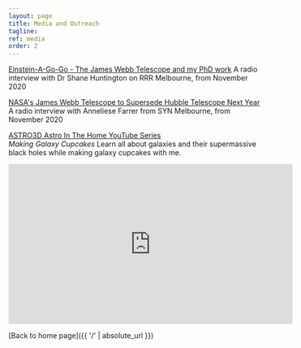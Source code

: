 ```yaml
---
layout: page
title: Media and Outreach
tagline:
ref: media
order: 2
---
```



[Einstein-A-Go-Go - The James Webb Telescope and my PhD work](https://www.rrr.org.au/shared/podcast-episode/4740/2311000) 
A radio interview with Dr Shane Huntington on RRR Melbourne, from November 2020


[NASA's James Webb Telescope to Supersede Hubble Telescope Next Year](http://syn.org.au/nasa-james-webb-telescope-supersede-hubble/)
A radio interview with Anneliese Farrer from SYN Melbourne, from November 2020


[ASTRO3D Astro In The Home YouTube Series](https://astro3d.org.au/education-and-outreach/astro-in-the-home/)  
*Making Galaxy Cupcakes*
Learn all about galaxies and their supermassive black holes while making galaxy cupcakes with me.
<iframe width="560" height="315" src="https://www.youtube.com/embed/uwCbAT2DoTY" frameborder="0" allow="accelerometer; autoplay; clipboard-write; encrypted-media; gyroscope; picture-in-picture" allowfullscreen></iframe>

[Back to home page]({{ '/' | absolute_url }})
